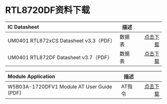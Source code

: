 
# RTL8720DF资料下载




<!-- |    Module Datasheet    |      |
|:-------|------:|
| W5B03A-1720DFV1-C13-F10_Module_Datasheet_v1.0_20230330（PDF）| [点击下载](/assets/download/8720df/W5B03A-1720DFV1-C13-F10_Board_Specification_v1.0_20230329.pdf) |
| W5B03A-1720DFV1-A00-F10_Module_Datasheet_v1.0（PDF）| [点击下载](/assets/download/8720df/W5B03A-1720DFV1-A00-F10_Module_Datasheet_v1.0.pdf) | -->



 |    IC Datasheet    |   描述   |      | 
|:-------| --------- | ------:|
| UM0401 RTL872xCS Datasheet v3.3（PDF） |       数据表      | [点击下载](/assets/download/8720df/UM0401-RTL872xCS-Datasheet-v3.3.pdf) |
| UM0401 RTL872DF Datasheet v3.7（PDF） |         数据表       | [点击下载](/assets/download/8720df/UM0401-RTL872xD-Datasheet-v3.7.pdf) | 


<!-- |   HDK     |      |
|:-------|------:|
| RTL872xCS/D HDK AM8722DM01(ZIP) | [点击下载](/assets/download/8720df/HDK-AM8722DM01-6V2-wi-lpf.zip) | -->

<!-- |    SDK    |      |
|:-------|------:|
| AmebaD SDK(ZIP) | [点击下载](/assets/download/8720df/sdk-amebad_v6.2d-RC.zip) | -->




<!-- |    EVB    |      |
|:-------|------:|
| W5B03A-1720DFV1-C13-F10 Board Specification(PDF) | [点击下载](/assets/download/8720df/W5B03A-1720DFV1-C13-F10_Board_Specification_v1.0_20230329.pdf) |
| W5B03A-1720DFV1-A00-F10 Board Specification(PDF) | [点击下载](/assets/download/8720df/W5B03A-1720DFV1-A00-F10_Board_Specification_v1.0.pdf) | -->



<!-- |    Tool    |      |
|:-------|------:|
| Ameba Image Tool(ZIP) | [点击下载](/assets/download/8720df/Ameba-Image_Tool.zip) |
| Ameba 1to10 image tool(ZIP) | [点击下载](/assets/download/8720df/ameba-1to10-image-tool-v2.3.zip) | -->
<!-- | RTL872xCS/D Bluetooth Tool Kits (TXT) | [点击下载](/assets/download/8720df/RTL872xCSD-Bluetooth-Tool-Kits.txt) |
| RTL872xCSD Local OTA Server(TXT) | [点击下载](/assets/download/8720df/RTL872xCSD-Local-OTA-Server.txt) | -->


|    Module Application    |     描述     |      |
|:-------| --------- |------:|
| W5B03A-1720DFV1 Module AT User Guide (PDF) |  AT指令   | [点击下载](/assets/download/8720df/W5B03A-1720DFV1_Module_AT_User_Guide_V01.1.1.pdf) |


<!-- |    IC Application    |      |
|:-------|------:|
| Ameba-D Application Note(PDF) | [点击下载](/assets/download/8720df/AN0400-Ameba-D-Application-Note-v17.pdf) |  -->


